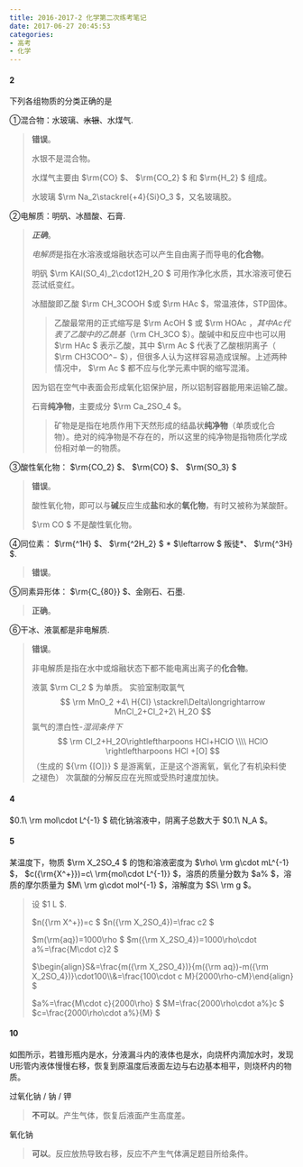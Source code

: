 ```yaml
---
title: 2016-2017-2 化学第二次练考笔记
date: 2017-06-27 20:45:53
categories:
- 高考
- 化学
---
```


#### 2

下列各组物质的分类正确的是

①混合物：水玻璃、~~水银~~、水煤气.
> **错误**。
>
> 水银不是混合物。
>
> 水煤气主要由 $\rm{CO} $、 $\rm{CO_2} $ 和 $\rm{H_2} $ 组成。
>
> 水玻璃 $\rm Na_2\stackrel{+4}{Si}O_3 $，又名玻璃胶。

②电解质：明矾、冰醋酸、石膏.
>***正确***。
>
>*电解质*是指在水溶液或熔融状态可以产生自由离子而导电的**化合物**。
>
>明矾 $\rm KAl(SO_4)_2\cdot12H_2O $ 可用作净化水质，其水溶液可使石蕊试纸变红。
>
>冰醋酸即乙酸 $\rm CH_3COOH $或 $\rm HAc $，常温液体，STP固体。
>
>> 乙酸最常用的正式缩写是 $\rm AcOH $ 或 $\rm HOAc $，其中Ac代表了乙酸中的乙酰基（$\rm CH_3CO $）。酸碱中和反应中也可以用 $\rm HAc $ 表示乙酸，其中 $\rm Ac $ 代表了乙酸根阴离子（ $\rm CH3COO^− $），但很多人认为这样容易造成误解。上述两种情况中， $\rm Ac $ 都不应与化学元素中锕的缩写混淆。
>
>因为铝在空气中表面会形成氧化铝保护层，所以铝制容器能用来运输乙酸。
>
>石膏**纯净物**，主要成分 $\rm Ca_2SO_4 $。
>
>>矿物是是指在地质作用下天然形成的结晶状**纯净物**（单质或化合物）。绝对的纯净物是不存在的，所以这里的纯净物是指物质化学成份相对单一的物质。

③酸性氧化物： $\rm{CO_2} $、 $\rm{CO} $、 $\rm{SO_3} $

>**错误**。
>
>酸性氧化物，即可以与**碱**反应生成**盐**和**水**的**氧化物**，有时又被称为某酸酐。
>
> $\rm CO $ 不是酸性氧化物。

④同位素： $\rm{^1H} $、 $\rm{^2H_2} $ * $\leftarrow $ 叛徒*、 $\rm{^3H} $.

> **错误**。

⑤同素异形体： $\rm{C_{80}} $、金刚石、石墨.

> **正确**。

⑥干冰、液氯都是非电解质.

>**错误**。
>
>非电解质是指在水中或熔融状态下都不能电离出离子的**化合物**。
>
>液氯 $\rm Cl_2 $ 为单质。
>实验室制取氯气
>$$
\rm MnO_2 +4\ H{Cl} \stackrel\Delta\longrightarrow MnCl_2+Cl_2+2\ H_2O
>$$
>氯气的漂白性-*湿润条件下*
>$$
\rm
Cl_2+H_2O\rightleftharpoons HCl+HClO \\\\
HClO \rightleftharpoons HCl +[O]
>$$
>（生成的 ${\rm {[O]}} $ 是游离氧，正是这个游离氧，氧化了有机染料使之褪色）
>次氯酸的分解反应在光照或受热时速度加快。

 <!-- more -->

#### 4

$0.1\ \rm mol\cdot L^{-1} $ 硫化钠溶液中，阴离子总数大于 $0.1\ N_A $。

#### 5

某温度下，物质 $\rm X_2SO_4 $ 的饱和溶液密度为 $\rho\ \rm g\cdot mL^{-1} $， $c({\rm{X^+}})=c\ \rm{mol\cdot L^{-1}} $，溶质的质量分数为 $a\% $，溶质的摩尔质量为 $M\ \rm g\cdot mol^{-1} $，溶解度为 $S\ \rm g $。

> 设 $1 L $.
> 
> $n({\rm X^+})=c $
> $n({\rm X_2SO_4})=\frac c2 $
> 
> $m(\rm{aq})=1000\rho $
> $m({\rm X_2SO_4})=1000\rho\cdot a\%=\frac{M\cdot c}2 $
> 
> $\begin{align}S&=\frac{m({\rm X_2SO_4})}{m({\rm aq})-m({\rm X_2SO_4})}\cdot100\\\\&=\frac{100\cdot c M}{2000\rho-cM}\end{align} $
> 
> $a\%=\frac{M\cdot c}{2000\rho} $
> $M=\frac{2000\rho\cdot a\%}c $
> $c=\frac{2000\rho\cdot a\%}{M} $

#### 10

如图所示，若锥形瓶内是水，分液漏斗内的液体也是水，向烧杯内滴加水时，发现U形管内液体慢慢右移，恢复到原温度后液面左边与右边基本相平，则烧杯内的物质。

过氧化钠 / 钠 / 钾

> **不可以**。产生气体，恢复后液面产生高度差。

氧化钠

> **可以**。反应放热导致右移，反应不产生气体满足题目所给条件。

